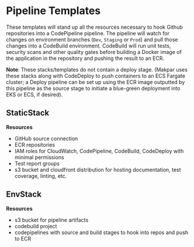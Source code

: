 # Pipeline Templates

These templates will stand up all the resources necessary to hook Github repositories into a CodePipeline pipeline. The pipeline will watch for changes on environment branches (`Dev`, `Staging` or `Prod`) and pull those changes into a CodeBuild environment. CodeBuild will run unit tests, security scans and other quality gates before building a Docker image of the application in the repository and pushing the result to an ECR.

**Note**: These stacks/templates do not contain a deploy stage. (Makpar uses these stacks along with CodeDeploy to push containers to an ECS Fargate cluster; a Deploy pipeline can be set up using the ECR image outputted by this pipeline as the source stage to initiate a blue-green deployment into EKS or ECS, if desired).

## StaticStack

**Resources**
- GitHub source connection
- ECR repositories
- IAM roles for CloudWatch, CodePipeline, CodeBuild, CodeDeploy with minimal permissions
- Test report groups
- s3 bucket and cloudfront distribution for hosting documentation, test coverage, linting, etc.

## EnvStack

**Resources**
- s3 bucket for pipeline artifacts
- codebuild project
- codepipelines with source and build stages to hook into repos and push to ECR
